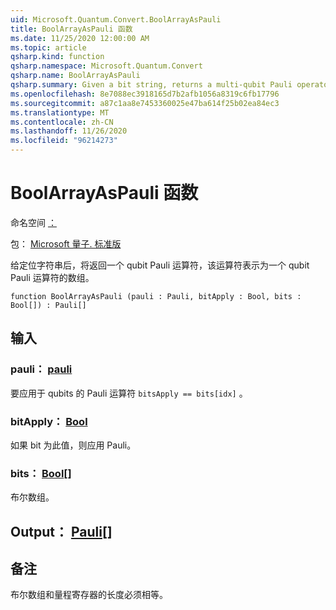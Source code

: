 ```yaml
---
uid: Microsoft.Quantum.Convert.BoolArrayAsPauli
title: BoolArrayAsPauli 函数
ms.date: 11/25/2020 12:00:00 AM
ms.topic: article
qsharp.kind: function
qsharp.namespace: Microsoft.Quantum.Convert
qsharp.name: BoolArrayAsPauli
qsharp.summary: Given a bit string, returns a multi-qubit Pauli operator represented as an array of single-qubit Pauli operators.
ms.openlocfilehash: 8e7088ec3918165d7b2afb1056a8319c6fb17796
ms.sourcegitcommit: a87c1aa8e7453360025e47ba614f25b02ea84ec3
ms.translationtype: MT
ms.contentlocale: zh-CN
ms.lasthandoff: 11/26/2020
ms.locfileid: "96214273"
---
```

# <a name="boolarrayaspauli-function"></a>BoolArrayAsPauli 函数

命名空间 [：](xref:Microsoft.Quantum.Convert)

包： [Microsoft 量子. 标准版](https://nuget.org/packages/Microsoft.Quantum.Standard)


给定位字符串后，将返回一个 qubit Pauli 运算符，该运算符表示为一个 qubit Pauli 运算符的数组。

```qsharp
function BoolArrayAsPauli (pauli : Pauli, bitApply : Bool, bits : Bool[]) : Pauli[]
```


## <a name="input"></a>输入

### <a name="pauli--pauli"></a>pauli： [pauli](xref:microsoft.quantum.lang-ref.pauli)

要应用于 qubits 的 Pauli 运算符 `bitsApply == bits[idx]` 。


### <a name="bitapply--bool"></a>bitApply： [Bool](xref:microsoft.quantum.lang-ref.bool)

如果 bit 为此值，则应用 Pauli。


### <a name="bits--bool"></a>bits： [Bool](xref:microsoft.quantum.lang-ref.bool)[]

布尔数组。



## <a name="output--pauli"></a>Output： [Pauli](xref:microsoft.quantum.lang-ref.pauli)[]



## <a name="remarks"></a>备注

布尔数组和量程寄存器的长度必须相等。